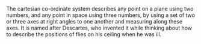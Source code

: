 The cartesian co-ordinate system describes any point on a plane using
two numbers, and any point in space using three numbers, by using a set
of two or three axes at right angles to one another and measuring along
these axes. It is named after Descartes, who invented it while thinking
about how to describe the positions of flies on his ceiling when he was
ill.
